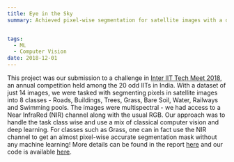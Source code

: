 ```yaml
---
title: Eye in the Sky
summary: Achieved pixel-wise segmentation for satellite images with a dataset of just 14 images!


tags:
  - ML
  - Computer Vision
date: 2018-12-01
---
```


This project was our submission to a challenge in [Inter IIT Tech Meet 2018](https://www.iitb.ac.in/en/event/7th-inter-iit-tech-meet),
an annual competition held among the 20 odd IITs in India. With a dataset of just 14 images, we were tasked with segmenting
pixels in satellite images into 8 classes - Roads, Buildings, Trees, Grass, Bare Soil, Water, Railways and Swimming
pools. The images were multispectral - we had access to a Near InfraRed (NIR) channel along with the usual RGB. Our approach
was to handle the task class wise and use a mix of classical computer vision and deep learning. For classes such as 
Grass, one can in fact use the NIR channel to get an almost pixel-wise accurate segmentation mask without any machine learning!
More details can be found in the report [here](https://github.com/iitmcvg/eye-in-the-sky/blob/master/InterIIT_2018-IITM.pdf) and our
code is available [here](https://github.com/iitmcvg/eye-in-the-sky). 
